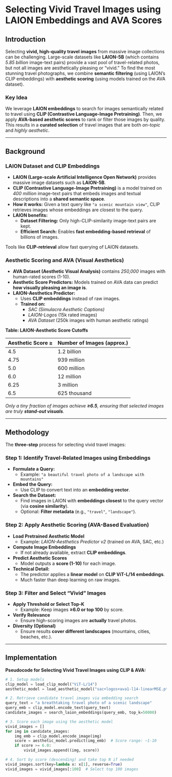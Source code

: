 # Selecting Vivid Travel Images using LAION Embeddings and AVA Scores

## Introduction

Selecting **vivid, high-quality travel images** from massive image collections can be challenging. Large-scale datasets like **LAION-5B** (which contains *5.85 billion* image-text pairs) provide a vast pool of travel-related photos, but not all images are aesthetically pleasing or “vivid.” To find the most stunning travel photographs, we combine **semantic filtering** (using LAION’s CLIP embeddings) with **aesthetic scoring** (using models trained on the AVA dataset). 

### Key Idea
We leverage **LAION embeddings** to search for images semantically related to travel using **CLIP (Contrastive Language-Image Pretraining)**. Then, we apply **AVA-based aesthetic scores** to rank or filter those images by quality. This results in a **curated selection** of travel images that are both *on-topic* and *highly aesthetic*.

---

## Background

### LAION Dataset and CLIP Embeddings

- **LAION (Large-scale Artificial Intelligence Open Network)** provides massive image datasets such as **LAION-5B**.
- **CLIP (Contrastive Language-Image Pretraining)** is a model trained on *400 million* image-text pairs that embeds images and textual descriptions into a **shared semantic space**.
- **How it works:** Given a text query like `"a scenic mountain view"`, CLIP retrieves images whose embeddings are closest to the query.
- **LAION benefits:**  
  - **Dataset Filtering:** Only high-CLIP-similarity image-text pairs are kept.  
  - **Efficient Search:** Enables **fast embedding-based retrieval** of billions of images.  

Tools like **CLIP-retrieval** allow fast querying of LAION datasets.

### Aesthetic Scoring and AVA (Visual Aesthetics)

- **AVA Dataset (Aesthetic Visual Analysis)** contains *250,000* images with human-rated scores (1-10).  
- **Aesthetic Score Predictors:** Models trained on AVA data can predict **how visually pleasing an image is**.  
- **LAION-Aesthetics Predictor:**  
  - Uses **CLIP embeddings** instead of raw images.
  - **Trained on:**  
    - *SAC (Simulacra Aesthetic Captions)*  
    - *LAION-Logos* (15k rated images)  
    - *AVA Dataset* (250k images with human aesthetic ratings)

**Table: LAION-Aesthetic Score Cutoffs**

| **Aesthetic Score ≥** | **Number of Images (approx.)** |
|-----------------------|--------------------------------|
| 4.5                   | 1.2 billion                    |
| 4.75                  | 939 million                    |
| 5.0                   | 600 million                    |
| 6.0                   | 12 million                     |
| 6.25                  | 3 million                      |
| 6.5                   | 625 thousand                   |

*Only a tiny fraction of images achieve **≥6.5**, ensuring that selected images are truly **stand-out visuals**.*

---

## Methodology

The **three-step** process for selecting vivid travel images:

### Step 1: Identify Travel-Related Images using Embeddings

- **Formulate a Query:**  
  - Example: `"a beautiful travel photo of a landscape with mountains"`  
- **Embed the Query:**  
  - Use CLIP to convert text into an **embedding vector**.
- **Search the Dataset:**  
  - Find images in LAION with **embeddings closest** to the query vector (via **cosine similarity**).
  - Optional: **Filter metadata** (e.g., `"travel"`, `"landscape"`).

### Step 2: Apply Aesthetic Scoring (AVA-Based Evaluation)

- **Load Pretrained Aesthetic Model**  
  - Example: *LAION-Aesthetics Predictor v2* (trained on AVA, SAC, etc.)
- **Compute Image Embeddings**  
  - If not already available, extract **CLIP embeddings**.
- **Predict Aesthetic Scores**  
  - Model outputs a **score (1-10)** for each image.
- **Technical Detail:**  
  - The predictor applies a **linear model** on **CLIP ViT-L/14 embeddings**.
  - Much faster than deep learning on raw images.

### Step 3: Filter and Select “Vivid” Images

- **Apply Threshold or Select Top-K**  
  - Example: Keep images **≥6.0 or top 100** by score.
- **Verify Relevance**  
  - Ensure high-scoring images are **actually** travel photos.
- **Diversity (Optional)**  
  - Ensure results **cover different landscapes** (mountains, cities, beaches, etc.).
  
---

## Implementation

**Pseudocode for Selecting Vivid Travel Images using CLIP & AVA:**

```python
# 1. Setup models
clip_model = load_clip_model("ViT-L/14")  
aesthetic_model = load_aesthetic_model("sac+logos+ava1-l14-linearMSE.pth")  

# 2. Retrieve candidate travel images via embedding search
query_text = "a breathtaking travel photo of a scenic landscape"
query_emb = clip_model.encode_text(query_text)
candidate_images = search_laion_embeddings(query_emb, top_k=50000)  

# 3. Score each image using the aesthetic model
vivid_images = []
for img in candidate_images:
    img_emb = clip_model.encode_image(img)
    score = aesthetic_model.predict(img_emb)  # Score range: ~1-10
    if score >= 6.0:
        vivid_images.append((img, score))

# 4. Sort by score (descending) and take top N if needed
vivid_images.sort(key=lambda x: x[1], reverse=True)
vivid_images = vivid_images[:100]  # Select top 100 images